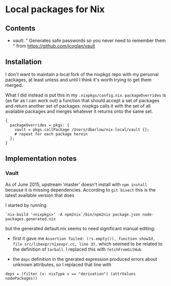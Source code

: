 # Local packages for Nix

## Contents

* vault: " Generates safe passwords so you never need to remember them
" from https://github.com/jcoglan/vault

## Installation

I don't want to maintain a local fork of the nixpkgs repo with my
personal packages, at least unless and until I think it's worth trying
to get them merged.

What I did instead is put this in my `.nixpkgs/config.nix`.
`packageOverrides` is (as far as I can work out) a function that
should accept a set of packages and return another set of packages:
nixpkgs calls it with the set of all available packages and merges
whatever it returns onto the same set.


```
{
  packageOverrides = pkgs: {
    vault = pkgs.callPackage /Users/dbarlow/nix-local/vault {};
    # repeat for each package herein
  };
}
```

## Implementation notes

### Vault

As of June 2015, upstream 'master' doesn't install with `npm install`
because it is missing dependencies.  According to `git bisect` this is
the latest available version that does

I started by running 

```
`nix-build '<nixpkgs>' -A npm2nix`/bin/npm2nix package.json node-packages.generated.nix
```

but the generated default.nix seems to need significant manual editing:

* first it gave me `Assertion failed: (!s.empty()), function showId, file src/libexpr/nixexpr.cc, line 33.` which seemed to be related to the definition of `tarball`.  I replaced this with `fetchFromGitHub`

* the `deps` definition in the gnerated expression produced errors about unknown attributes, so I replaced that line with

```
deps = (filter (v: nixType v == "derivation") (attrValues nodePackages))
```

